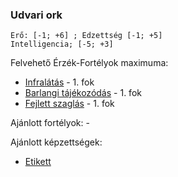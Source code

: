 ### Udvari ork

```
Erő: [-1; +6] ; Edzettség [-1; +5]
Intelligencia; [-5; +3]
```

Felvehető Érzék-Fortélyok maximuma:
- [Infralátás](../fortelyok.erzekek/infralatas.md) - 1. fok
- [Barlangi tájékozódás](../fortelyok.erzekek/barlangi_tajekozodas.md) - 1. fok
- [Fejlett szaglás](../fortelyok.erzekek/fejlett_szaglas.md) - 1. fok

Ajánlott fortélyok: -

Ajánlott képzettségek:
- [Etikett](../kepzettsegek.szekunder/etikett.md)

<br />
